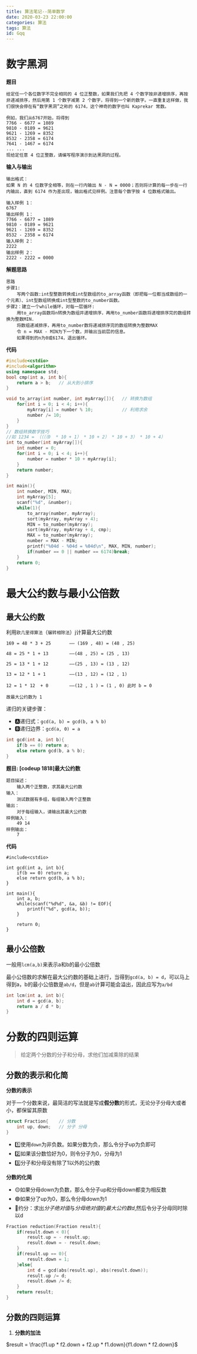 ```yaml
---
title: 算法笔记--简单数学
date: 2020-03-23 22:00:00
categories: 算法
tags: 算法
id: Gqq
---
```


# 数字黑洞

**题目**

```shell
给定任一个各位数字不完全相同的 4 位正整数，如果我们先把 4 个数字按非递增排序，再按非递减排序，然后用第 1 个数字减第 2 个数字，将得到一个新的数字。一直重复这样做，我们很快会停在有“数字黑洞”之称的 6174，这个神奇的数字也叫 Kaprekar 常数。

例如，我们从6767开始，将得到
7766 - 6677 = 1089
9810 - 0189 = 9621
9621 - 1269 = 8352
8532 - 2358 = 6174
7641 - 1467 = 6174
... ...
现给定任意 4 位正整数，请编写程序演示到达黑洞的过程。
```

**输入与输出**

```shell
输出格式：
如果 N 的 4 位数字全相等，则在一行内输出 N - N = 0000；否则将计算的每一步在一行内输出，直到 6174 作为差出现，输出格式见样例。注意每个数字按 4 位数格式输出。

输入样例 1：
6767
输出样例 1：
7766 - 6677 = 1089
9810 - 0189 = 9621
9621 - 1269 = 8352
8532 - 2358 = 6174
输入样例 2：
2222
输出样例 2：
2222 - 2222 = 0000
```

**解题思路**

```shell
思路
步骤1:
	写两个函数:int型整数转换成int型数组的to_array函数（即把每一位都当成数组的一个元素）、int型数组转换成int型整数的to_number函数。
步骤2：建立一个while循环，对每一层循环:
	用to_array函数将n转换为数组并递增排序，再用to_number函数将递增排序完的数组转换为整数MIN.
	将数组递减排序，再用to_number数将递减排序完的数组转换为整数MAX
	令 n = MAX - MIN为下一个数，并输出当前层的信息。
	如果得到的n为0或6174，退出循环。
```

**代码**

```cpp
#include<cstdio>
#include<algorithm>
using namespace std;
bool cmp(int a, int b){
    return a > b;   // 从大到小排序
}

void to_array(int number, int myArray[]){	// 转换为数组
    for(int i = 0; i < 4; i++){
        myArray[i] = number % 10;			// 利用求余
        number /= 10;
    }
}
// 数组转换数字技巧 
//如 1234 = （（（（0  * 10 + 1） * 10 + 2） * 10 + 3） * 10 + 4）		
int to_number(int myArray[]){				
    int number = 0;
    for(int i = 0; i < 4; i++){
        number = number * 10 + myArray[i];	
    }
    return number;
}

int main(){
    int number, MIN, MAX;
    int myArray[5];
    scanf("%d", &number);
    while(1){
        to_array(number, myArray);
        sort(myArray, myArray + 4);
        MIN = to_number(myArray);
        sort(myArray, myArray + 4, cmp);
        MAX = to_number(myArray);
        number = MAX - MIN;
        printf("%04d - %04d = %04d\n", MAX, MIN, number);
        if(number == 0 || number == 6174)break;
    }
    return 0;
}
```





# 最大公约数与最小公倍数

## 最大公约数

利用`欧几里得算法`（`辗转相除法`）j计算最大公约数

```shell
169 = 48 * 3 + 25    	—— (169 , 48) = (48 , 25)

48 = 25 * 1 + 13		——(48 , 25) = (25 , 13)

25 = 13 * 1 + 12		——(25 , 13) = (13 , 12)

13 = 12 * 1 + 1			——(13 , 12) = (12 , 1)

12 = 1 * 12  + 0 		——(12 , 1 ) = (1 , 0) 此时 b = 0

故最大公约数为 1  
```

递归的关键步骤：

- 🅰递归式：`gcd(a, b) = gcd(b, a % b)`
- 🅱递归边界：`gcd(a, 0) = a`

```cpp
int gcd(int a, int b){
    if(b == 0) return a;
    else return gcd(b, a % b);
}
```

**题目: [codeup 1818]最大公约数**

```shell
题目描述：
	输入两个正整数，求其最大公约数
输入：
	测试数据有多组，每组输入两个正整数
输出：
	对于每组输入，请输出其最大公约数
样例输入：
	49 14
样例输出：
	7
```

**代码**

```shell
#include<cstdio>

int gcd(int a, int b){
    if(b == 0) return a;
    else return gcd(b, a % b);
}

int main(){
    int a, b;
    while(scanf("%d%d", &a, &b) != EOF){
        printf("%d", gcd(a, b));
    }

    return 0;
}
```



## 最小公倍数

一般用`lcm(a,b)`来表示a和b的最小公倍数

最小公倍数的求解在最大公约数的基础上进行，当得到`gcd(a, b) = d`，可以马上得到a，b的最小公倍数是`ab/d`，但是`ab`计算可能会溢出，因此应写为`a/bd`

```cpp
int lcm(int a, int b){
    int d = gcd(a, b);
    return a / d * b;
}
```



# 分数的四则运算

> 给定两个分数的分子和分母，求他们加减乘除的结果

## 分数的表示和化简

**分数的表示**

对于一个分数来说，最简洁的写法就是写成**假分数**的形式，无论分子分母大或者小，都保留其原数

```cpp
struct Fraction{	// 分数
    int up, down;	// 分子 分母
}
```

- 1️⃣使用`down`为非负数。如果分数为负，那么令分子up为负即可
- 2️⃣如果该分数恰好为0，则令分子为0，分母为1
- 3️⃣分子和分母没有除了1以外的公约数

**分数的化简**

- 🟡如果分母down为负数，那么令分子up和分母down都变为相反数
- 🟢如果分了up为0，那么令分母down为1
- 🔵约分：求出*分子绝对值*与*分母绝对值*的*最大公约数d*,然后令分子分母同时除以d

```cpp
Fraction reduction(Fraction result){
    if(result.down < 0){
        result.up = - result.up;
        result.down = - result.down;
    }
    if(result.up == 0){
        result.down = 1;
    }else{
        int d = gcd(abs(result.up), abs(result.down));
        result.up /= d;
        result.down /= d;
    }
    return result; 
}
```

## 分数的四则运算

1. **分数的加法**

$result = \frac{f1.up * f2.down + f2.up * f1.down}{f1.down * f2.down}$